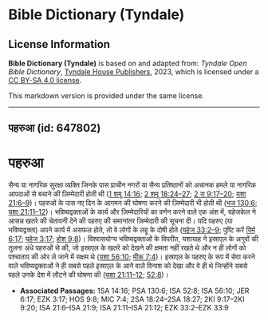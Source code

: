 # Bible Dictionary (Tyndale)

## License Information

**Bible Dictionary (Tyndale)** is based on and adapted from: _Tyndale Open Bible Dictionary_, [Tyndale House Publishers](https://tyndaleopenresources.com/), 2023, which is licensed under a [CC BY-SA 4.0 license](https://creativecommons.org/licenses/by-sa/4.0/legalcode.en).

This markdown version is provided under the same license.



--------------------------------

## पहरुआ (id: 647802)

पहरुआ
=====

सैन्य या नागरिक सुरक्षा व्यक्ति जिनके पास प्राचीन नगरों या सैन्य प्रतिष्ठानों को अचानक हमले या नागरिक आपदाओं से बचाने की ज़िम्मेदारी होती थी ([1 शमू 14:16](https://ref.ly/1Sam14:16); [2 शमू 18:24–27](https://ref.ly/2Sam18:24-2Sam18:27); [2 रा 9:17–20](https://ref.ly/2Kgs9:17-2Kgs9:20); [यशा 21:6–9](https://ref.ly/Isa21:6-Isa21:9))। पहरुओं के पास नए दिन के आगमन की घोषणा करने की ज़िम्मेदारी भी होती थी ([भज 130:6](https://ref.ly/Ps130:6); [यशा 21:11–12](https://ref.ly/Isa21:11-Isa21:12))। भविष्यद्वक्ताओं के कार्य और ज़िम्मेदारियों का वर्णन करने वाले एक अंश में, यहेजकेल ने आसन्न खतरे की चेतावनी देने की पहरुए की समानांतर ज़िम्मेदारी की सूचना दी। यदि पहरुए (या भविष्यद्वक्ता) अपने कार्य में असफल होते, तो वे लोगों के लहू के दोषी होते ([यहेज 33:2–9](https://ref.ly/Ezek33:2-Ezek33:9); पुष्टि करें [यिर्म 6:17](https://ref.ly/Jer6:17); [यहेज 3:17](https://ref.ly/Ezek3:17); [होश 9:8](https://ref.ly/Hos9:8))। विश्वासयोग्य भविष्यद्वक्ताओं के विपरीत, यशायाह ने इस्राएल के अगुवों की तुलना अंधे पहरुओं से की, जो इस्राएल के खतरे को देखने की क्षमता नहीं रखते थे और न ही लोगों को पश्चाताप की ओर ले जाने में सक्षम थे ([यशा 56:10](https://ref.ly/Isa56:10); [मीक 7:4](https://ref.ly/Mic7:4))। इस्राएल के पहरुए के रूप में सेवा करने वाले भविष्यद्वक्ताओं ने ही सबसे पहले इस्राएल के आने वाले विनाश को देखा और वे ही थे जिन्होंने सबसे पहले उनके देश में लौटने की घोषणा की ([यशा 21:11–12](https://ref.ly/Isa21:11-Isa21:12); [52:8](https://ref.ly/Isa52:8))।

* **Associated Passages:** 1SA 14:16; PSA 130:6; ISA 52:8; ISA 56:10; JER 6:17; EZK 3:17; HOS 9:8; MIC 7:4; 2SA 18:24–2SA 18:27; 2KI 9:17–2KI 9:20; ISA 21:6–ISA 21:9; ISA 21:11–ISA 21:12; EZK 33:2–EZK 33:9

